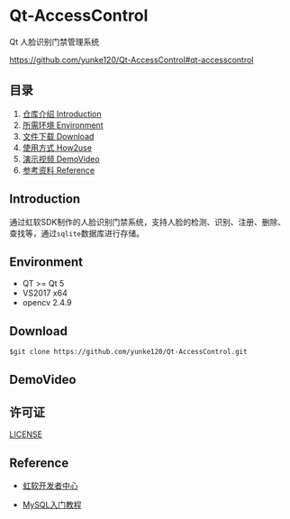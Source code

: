 # Qt-AccessControl
Qt 人脸识别门禁管理系统

https://github.com/yunke120/Qt-AccessControl#qt-accesscontrol

## 目录

1. [仓库介绍 Introduction](https://github.com/yunke120/Qt-AccessControl#introduction)
2. [所需环境 Environment](https://github.com/yunke120/Qt-AccessControl#environment)
3. [文件下载 Download](https://github.com/yunke120/Qt-AccessControl#download)
4. [使用方式 How2use](https://github.com/yunke120/Qt-AccessControl#how2use)
5. [演示视频 DemoVideo](https://github.com/yunke120/Qt-AccessControl#demovideo)
6. [参考资料 Reference](https://github.com/yunke120/Qt-AccessControl#reference)

## Introduction

​		通过虹软SDK制作的人脸识别门禁系统，支持人脸的检测、识别、注册、删除、查找等，通过`sqlite`数据库进行存储。

## Environment

- QT >= Qt 5
- VS2017 x64
- opencv 2.4.9

## Download

```shell
$git clone https://github.com/yunke120/Qt-AccessControl.git
```



## DemoVideo



## 许可证

[LICENSE](https://github.com/yunke120/Qt-AccessControl/blob/main/LICENSE)

## Reference

- [虹软开发者中心](https://ai.arcsoft.com.cn/ucenter/resource/build/index.html)

- [MySQL入门教程](https://www.cnblogs.com/mr-wid/archive/2013/05/09/3068229.html)

